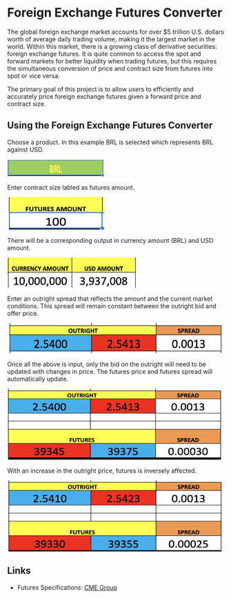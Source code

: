 # Foreign Exchange Futures Converter
The global foreign exchange market accounts for over $5 trillion U.S. dollars worth of average daily trading volume, making it the largest market in the world.  Within this market, there is a growing class of derivative securities: foreign exchange futures.  It is quite common to access the spot and forward markets for better liquidity when trading futures, but this requires the simultaneous conversion of price and contract size from futures into spot or vice versa.

The primary goal of this project is to allow users to efficiently and accurately price foreign exchange futures given a forward price and contract size.
## Using the Foreign Exchange Futures Converter
Choose a product.  In this example BRL is selected which represents BRL against USD.

<img src="images/Screen Shot 2019-11-05 at 8.00.26 PM.png" width="225" height="40">


Enter contract size labled as futures amount.

<img src="images/Screen Shot 2019-11-05 at 8.28.21 PM.png" width="225" height="75">


There will be a corresponding output in currency amount (BRL) and USD amount.

<img src="images/Screen Shot 2019-11-05 at 9.27.27 PM.png" width="300" height="70">


Enter an outright spread that reflects the amount and the current market conditions.  This spread will remain constant between the outright bid and offer price.

<img src="images/Screen Shot 2019-11-05 at 10.19.49 PM.png" width="500" height="70">


Once all the above is input, only the bid on the outright will need to be updated with changes in price.  The futures price and futures spread will automatically update.

<img src="images/Screen Shot 2019-11-05 at 10.37.05 PM.png" width="500" height="165">


With an increase in the outright price, futures is inversely affected.

<img src="images/Screen Shot 2019-11-05 at 10.37.51 PM.png" width="500" height="165">


## Links
* Futures Specifications: [CME Group](https://www.cmegroup.com/trading/fx/)
